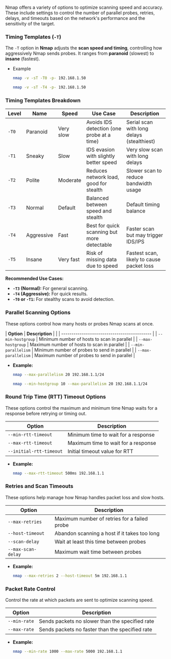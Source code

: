 Nmap offers a variety of options to optimize scanning speed and accuracy. These include settings to control the number of parallel probes, retries, delays, and timeouts based on the network's performance and the sensitivity of the target.


### **Timing Templates (`-T`)**

The `-T` option in **Nmap** adjusts the **scan speed and timing**, controlling how aggressively Nmap sends probes. It ranges from **paranoid** (slowest) to **insane** (fastest).

- Example

    ```bash
    nmap -v -sT -T0 -p- 192.168.1.50
    ```

    ```bash
    nmap -v -sT -T4 -p- 192.168.1.50
    ```



### **Timing Templates Breakdown**

| **Level** | **Name**   | **Speed** | **Use Case**                                | **Description**                            |
| --------- | ---------- | --------- | ------------------------------------------- | ------------------------------------------ |
| `-T0`     | Paranoid   | Very slow | Avoids IDS detection (one probe at a time)  | Serial scan with long delays (stealthiest) |
| `-T1`     | Sneaky     | Slow      | IDS evasion with slightly better speed      | Very slow scan with long delays            |
| `-T2`     | Polite     | Moderate  | Reduces network load, good for stealth      | Slower scan to reduce bandwidth usage      |
| `-T3`     | Normal     | Default   | Balanced between speed and stealth          | Default timing balance                     |
| `-T4`     | Aggressive | Fast      | Best for quick scanning but more detectable | Faster scan but may trigger IDS/IPS        |
| `-T5`     | Insane     | Very fast | Risk of missing data due to speed           | Fastest scan, likely to cause packet loss  |

**Recommended Use Cases:**

* **`-T3` (Normal):** For general scanning.
* **`-T4` (Aggressive):** For quick results.
* **`-T0` or `-T1`:** For stealthy scans to avoid detection.



### **Parallel Scanning Options**

These options control how many hosts or probes Nmap scans at once.

| **Option**          | **Description**                              |
|  | -------------------------------------------- |
| `--min-hostgroup`   | Minimum number of hosts to scan in parallel  |
| `--max-hostgroup`   | Maximum number of hosts to scan in parallel  |
| `--min-parallelism` | Minimum number of probes to send in parallel |
| `--max-parallelism` | Maximum number of probes to send in parallel |

- **Example:**

    ```bash
    nmap --max-parallelism 20 192.168.1.1/24
    ```

    ```bash
    nmap --min-hostgroup 10 --max-parallelism 20 192.168.1.1/24
    ```




### **Round Trip Time (RTT) Timeout Options**

These options control the maximum and minimum time Nmap waits for a response before retrying or timing out.

| **Option**              | **Description**                     |
| ----------------------- | ----------------------------------- |
| `--min-rtt-timeout`     | Minimum time to wait for a response |
| `--max-rtt-timeout`     | Maximum time to wait for a response |
| `--initial-rtt-timeout` | Initial timeout value for RTT       |

- **Example:**

    ```bash
    nmap --max-rtt-timeout 500ms 192.168.1.1
    ```




### **Retries and Scan Timeouts**

These options help manage how Nmap handles packet loss and slow hosts.

| **Option**         | **Description**                              |
| ------------------ | -------------------------------------------- |
| `--max-retries`    | Maximum number of retries for a failed probe |
| `--host-timeout`   | Abandon scanning a host if it takes too long |
| `--scan-delay`     | Wait at least this time between probes       |
| `--max-scan-delay` | Maximum wait time between probes             |

- **Example:**

    ```bash
    nmap --max-retries 2 --host-timeout 5m 192.168.1.1
    ```




### **Packet Rate Control**

Control the rate at which packets are sent to optimize scanning speed.

| **Option**   | **Description**                                 |
| ------------ | ----------------------------------------------- |
| `--min-rate` | Sends packets no slower than the specified rate |
| `--max-rate` | Sends packets no faster than the specified rate |

- **Example:**

    ```bash
    nmap --min-rate 1000 --max-rate 5000 192.168.1.1
    ```
